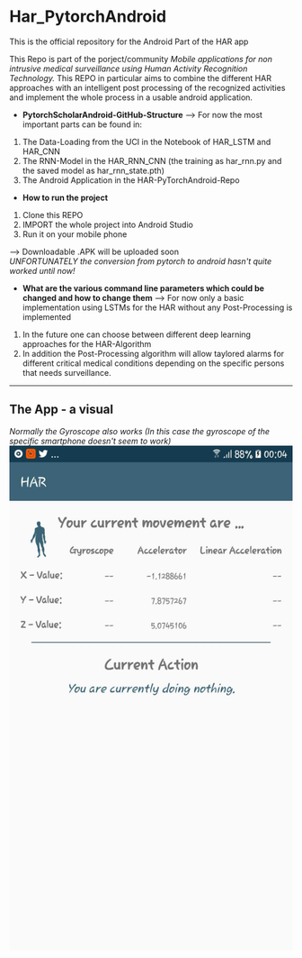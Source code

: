 # Har_PytorchAndroid
This is the official repository for the Android Part of the HAR app

This Repo is part of the porject/community *Mobile applications for non intrusive medical surveillance using Human Activity Recognition Technology.*
This REPO in particular aims to combine the different HAR approaches with an intelligent post processing of the recognized activities and implement the whole process in a usable android application. 

* **PytorchScholarAndroid-GitHub-Structure**
--> For now the most important parts can be found in: 
1. The Data-Loading from the UCI in the Notebook of HAR_LSTM and HAR_CNN
2. The RNN-Model in the HAR_RNN_CNN (the training as har_rnn.py and the saved model as har_rnn_state.pth)
3. The Android Application in the HAR-PyTorchAndroid-Repo

* **How to run the project**  
1. Clone this REPO
2. IMPORT the whole project into Android Studio 
3. Run it on your mobile phone 

--> Downloadable .APK will be uploaded soon 
<br>
*UNFORTUNATELY the conversion from pytorch to android hasn't quite worked until now!*

* **What are the various command line parameters which could be changed and how to change them**
--> For now only a basic implementation using LSTMs for the HAR without any Post-Processing is implemented 
1. In the future one can choose between different deep learning approaches for the HAR-Algorithm 
2. In addition the Post-Processing algorithm will allow taylored alarms for different critical medical conditions depending on the specific persons that needs surveillance. 

<hr > 

## The App - a visual 
*Normally the Gyroscope also works (In this case the gyroscope of the specific smartphone doesn't seem to work)* 
![basic screen](Basic_Screen_WithoutGyroscope.png)
